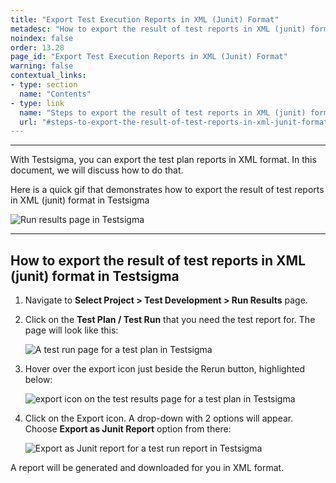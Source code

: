 ```yaml
---
title: "Export Test Execution Reports in XML (Junit) Format"
metadesc: "How to export the result of test reports in XML (junit) format in Testsigma"
noindex: false
order: 13.28
page_id: "Export Test Execution Reports in XML (Junit) Format"
warning: false
contextual_links:
- type: section
  name: "Contents"
- type: link
  name: "Steps to export the result of test reports in XML (junit) format"
  url: "#steps-to-export-the-result-of-test-reports-in-xml-junit-format-in-testsigma"
---
```


---


With Testsigma, you can export the test plan reports in XML format. In this document, we will discuss how to do that. 

Here is a quick gif that demonstrates how to export the result of test reports in XML (junit) format in Testsigma

![Run results page in Testsigma](https://s3.amazonaws.com/static-docs.testsigma.com/new_images/reports/runs/export-report-junit/run-results-page-testsigma.gif)


---
## **How to export the result of test reports in XML (junit) format in Testsigma**

1. Navigate to **Select Project > Test Development > Run Results** page.

2. Click on the **Test Plan / Test Run** that you need the test report for. The page will look like this:

   ![A test run page for a test plan in Testsigma](https://docs.testsigma.com/images/export-report-junit/test-run-page-for-test-plan-testsigma.png)

3. Hover over the export icon just beside the Rerun button, highlighted below:

   ![export icon on the test results page for a test plan in Testsigma](https://docs.testsigma.com/images/export-report-junit/export-icon-test-results-page-test-plan-testsigma.png)

4. Click on the Export icon. A drop-down with 2 options will appear. Choose **Export as Junit Report** option from there:

   ![Export as Junit report for a test run report in Testsigma](https://docs.testsigma.com/images/export-report-junit/export-as-junit-report-test-run-report-testsigma.png)


  A report will be generated and downloaded for you in XML format.